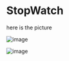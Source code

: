# StopWatch

here is the picture 

![image](https://user-images.githubusercontent.com/82279493/225641480-7f5b1297-1104-4162-ac3a-36eb952fb613.png)

![image](https://user-images.githubusercontent.com/82279493/225641544-dc87b16f-65fb-46be-b30a-54c16007ae53.png)




